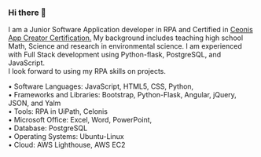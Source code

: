 ### Hi there 👋


I am a Junior Software Application developer in RPA and Certified in <a href="https://www.credly.com/badges/4504484c-900a-4963-9c7d-3fc7e8d00084/linked_in">Ceonis App Creator Certification.</a> My background includes teaching high school Math, Science and research in environmental science. I am experienced with Full Stack development using Python-flask, PostgreSQL, and JavaScript. <br>
I look forward to using my RPA skills on  projects.


• Software Languages: JavaScript, HTML5, CSS, Python,<br>
• Frameworks and Libraries: Bootstrap, Python-Flask, Angular, jQuery, JSON, and Yalm <br>
• Tools: RPA in UiPath, Celonis <br>
• Microsoft Office: Excel, Word, PowerPoint,  <br>
• Database: PostgreSQL <br>
• Operating Systems: Ubuntu-Linux <br>
• Cloud: AWS Lighthouse, AWS EC2 <br>
